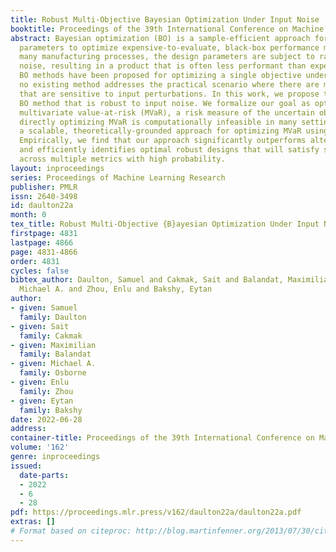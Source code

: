 ```yaml
---
title: Robust Multi-Objective Bayesian Optimization Under Input Noise
booktitle: Proceedings of the 39th International Conference on Machine Learning
abstract: Bayesian optimization (BO) is a sample-efficient approach for tuning design
  parameters to optimize expensive-to-evaluate, black-box performance metrics. In
  many manufacturing processes, the design parameters are subject to random input
  noise, resulting in a product that is often less performant than expected. Although
  BO methods have been proposed for optimizing a single objective under input noise,
  no existing method addresses the practical scenario where there are multiple objectives
  that are sensitive to input perturbations. In this work, we propose the first multi-objective
  BO method that is robust to input noise. We formalize our goal as optimizing the
  multivariate value-at-risk (MVaR), a risk measure of the uncertain objectives. Since
  directly optimizing MVaR is computationally infeasible in many settings, we propose
  a scalable, theoretically-grounded approach for optimizing MVaR using random scalarizations.
  Empirically, we find that our approach significantly outperforms alternative methods
  and efficiently identifies optimal robust designs that will satisfy specifications
  across multiple metrics with high probability.
layout: inproceedings
series: Proceedings of Machine Learning Research
publisher: PMLR
issn: 2640-3498
id: daulton22a
month: 0
tex_title: Robust Multi-Objective {B}ayesian Optimization Under Input Noise
firstpage: 4831
lastpage: 4866
page: 4831-4866
order: 4831
cycles: false
bibtex_author: Daulton, Samuel and Cakmak, Sait and Balandat, Maximilian and Osborne,
  Michael A. and Zhou, Enlu and Bakshy, Eytan
author:
- given: Samuel
  family: Daulton
- given: Sait
  family: Cakmak
- given: Maximilian
  family: Balandat
- given: Michael A.
  family: Osborne
- given: Enlu
  family: Zhou
- given: Eytan
  family: Bakshy
date: 2022-06-28
address:
container-title: Proceedings of the 39th International Conference on Machine Learning
volume: '162'
genre: inproceedings
issued:
  date-parts:
  - 2022
  - 6
  - 28
pdf: https://proceedings.mlr.press/v162/daulton22a/daulton22a.pdf
extras: []
# Format based on citeproc: http://blog.martinfenner.org/2013/07/30/citeproc-yaml-for-bibliographies/
---
```

